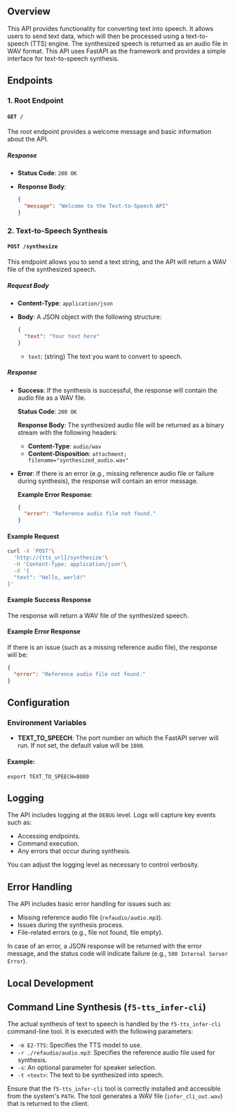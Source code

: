 Overview
--------

This API provides functionality for converting text into speech. It allows users to send text data, which will then be processed using a text-to-speech (TTS) engine. The synthesized speech is returned as an audio file in WAV format. This API uses FastAPI as the framework and provides a simple interface for text-to-speech synthesis.

Endpoints
---------

### 1\. Root Endpoint

#### `GET /`

The root endpoint provides a welcome message and basic information about the API.

##### Response

-   **Status Code**: `200 OK`
-   **Response Body**:

    ```json
    {
      "message": "Welcome to the Text-to-Speech API"
    }
    ```

### 2\. Text-to-Speech Synthesis

#### `POST /synthesize`

This endpoint allows you to send a text string, and the API will return a WAV file of the synthesized speech.

##### Request Body

-   **Content-Type**: `application/json`
-   **Body**: A JSON object with the following structure:

    ```json
    {
      "text": "Your text here"
    }
    ```

    -   `text`: (string) The text you want to convert to speech.

##### Response

-   **Success**: If the synthesis is successful, the response will contain the audio file as a WAV file.

    **Status Code**: `200 OK`

    **Response Body**: The synthesized audio file will be returned as a binary stream with the following headers:

    -   **Content-Type**: `audio/wav`
    -   **Content-Disposition**: `attachment; filename="synthesized_audio.wav"`
-   **Error**: If there is an error (e.g., missing reference audio file or failure during synthesis), the response will contain an error message.

    **Example Error Response**:

    ```json
    {
      "error": "Reference audio file not found."
    }
    ```

#### Example Request


```bash
curl -X 'POST'\
  'http://{tts_url}/synthesize'\
  -H 'Content-Type: application/json'\
  -d '{
  "text": "Hello, world!"
}'
```

#### Example Success Response

The response will return a WAV file of the synthesized speech.

#### Example Error Response

If there is an issue (such as a missing reference audio file), the response will be:

```json
{
  "error": "Reference audio file not found."
}
```

Configuration
-------------

### Environment Variables

-   **TEXT_TO_SPEECH**: The port number on which the FastAPI server will run. If not set, the default value will be `1000`.

#### Example:


`export TEXT_TO_SPEECH=8080`

Logging
-------

The API includes logging at the `DEBUG` level. Logs will capture key events such as:

-   Accessing endpoints.
-   Command execution.
-   Any errors that occur during synthesis.

You can adjust the logging level as necessary to control verbosity.

Error Handling
--------------

The API includes basic error handling for issues such as:

-   Missing reference audio file (`refaudio/audio.mp3`).
-   Issues during the synthesis process.
-   File-related errors (e.g., file not found, file empty).

In case of an error, a JSON response will be returned with the error message, and the status code will indicate failure (e.g., `500 Internal Server Error`).

Local Development
-----------------



Command Line Synthesis (`f5-tts_infer-cli`)
-------------------------------------------

The actual synthesis of text to speech is handled by the `f5-tts_infer-cli` command-line tool. It is executed with the following parameters:

-   `-m E2-TTS`: Specifies the TTS model to use.
-   `-r ./refaudio/audio.mp3`: Specifies the reference audio file used for synthesis.
-   `-s`: An optional parameter for speaker selection.
-   `-t <text>`: The text to be synthesized into speech.

Ensure that the `f5-tts_infer-cli` tool is correctly installed and accessible from the system's `PATH`. The tool generates a WAV file (`infer_cli_out.wav`) that is returned to the client.

